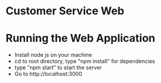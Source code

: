 # Customer Service Web

# Running the Web Application 

- Install node js on your machine
- cd to root directory, type "npm install" for dependencies
- type "npm start" to start the server
- Go to http://localhost:3000
